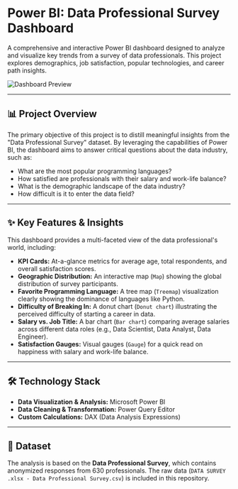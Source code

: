 # Power BI: Data Professional Survey Dashboard

A comprehensive and interactive Power BI dashboard designed to analyze and visualize key trends from a survey of data professionals. This project explores demographics, job satisfaction, popular technologies, and career path insights.

![Dashboard Preview](https://i.imgur.com/uFGa10o.png)

---

## 📊 Project Overview

The primary objective of this project is to distill meaningful insights from the "Data Professional Survey" dataset. By leveraging the capabilities of Power BI, the dashboard aims to answer critical questions about the data industry, such as:

- What are the most popular programming languages?
- How satisfied are professionals with their salary and work-life balance?
- What is the demographic landscape of the data industry?
- How difficult is it to enter the data field?

---

## ✨ Key Features & Insights

This dashboard provides a multi-faceted view of the data professional's world, including:

-   **KPI Cards:** At-a-glance metrics for average age, total respondents, and overall satisfaction scores.
-   **Geographic Distribution:** An interactive map (`Map`) showing the global distribution of survey participants.
-   **Favorite Programming Language:** A tree map (`Treemap`) visualization clearly showing the dominance of languages like Python.
-   **Difficulty of Breaking In:** A donut chart (`Donut chart`) illustrating the perceived difficulty of starting a career in data.
-   **Salary vs. Job Title:** A bar chart (`Bar chart`) comparing average salaries across different data roles (e.g., Data Scientist, Data Analyst, Data Engineer).
-   **Satisfaction Gauges:** Visual gauges (`Gauge`) for a quick read on happiness with salary and work-life balance.

---

## 🛠️ Technology Stack

-   **Data Visualization & Analysis:** Microsoft Power BI
-   **Data Cleaning & Transformation:** Power Query Editor
-   **Custom Calculations:** DAX (Data Analysis Expressions)

---

## 💾 Dataset

The analysis is based on the **Data Professional Survey**, which contains anonymized responses from 630 professionals. The raw data (`DATA SURVEY .xlsx - Data Professional Survey.csv`) is included in this repository.

